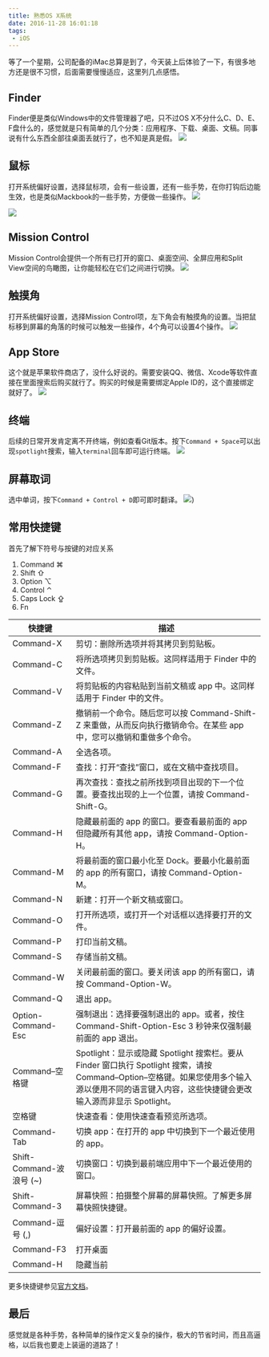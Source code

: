 ```yaml
---
title: 熟悉OS X系统
date: 2016-11-28 16:01:18
tags:
 - iOS
---
```


等了一个星期，公司配备的iMac总算是到了，今天装上后体验了一下，有很多地方还是很不习惯，后面需要慢慢适应，这里列几点感悟。

<!-- more -->

## Finder
Finder便是类似Windows中的文件管理器了吧，只不过OS X不分什么C、D、E、F盘什么的，感觉就是只有简单的几个分类：应用程序、下载、桌面、文稿。同事说有什么东西全部往桌面丢就行了，也不知是真是假。
![](https://images-1258496336.cos.ap-chengdu.myqcloud.com/2016/11/osx1.jpg)

## 鼠标
打开系统偏好设置，选择鼠标项，会有一些设置，还有一些手势，在你打钩后边能生效，也是类似Mackbook的一些手势，方便做一些操作。
![](https://images-1258496336.cos.ap-chengdu.myqcloud.com/2016/11/osx2.jpg)

![](https://images-1258496336.cos.ap-chengdu.myqcloud.com/2016/11/osx3.jpg)

## Mission Control
Mission Control会提供一个所有已打开的窗口、桌面空间、全屏应用和Split View空间的鸟瞰图，让你能轻松在它们之间进行切换。
![](https://images-1258496336.cos.ap-chengdu.myqcloud.com/2016/11/osx5.png)

## 触摸角
打开系统偏好设置，选择Mission Control项，左下角会有触摸角的设置。当把鼠标移到屏幕的角落的时候可以触发一些操作，4个角可以设置4个操作。
![](https://images-1258496336.cos.ap-chengdu.myqcloud.com/2016/11/osx4.jpg)

## App Store
这个就是苹果软件商店了，没什么好说的。需要安装QQ、微信、Xcode等软件直接在里面搜索后购买就行了。购买的时候是需要绑定Apple ID的，这个直接绑定就好了。
![](https://images-1258496336.cos.ap-chengdu.myqcloud.com/2016/11/osx7.jpg)

## 终端
后续的日常开发肯定离不开终端，例如查看Git版本。按下``Command + Space``可以出现``spotlight``搜索，输入``terminal``回车即可运行终端。
![](https://images-1258496336.cos.ap-chengdu.myqcloud.com/2016/11/osx6.jpg)

## 屏幕取词
选中单词，按下``Command + Control + D``即可即时翻译。
![](https://images-1258496336.cos.ap-chengdu.myqcloud.com/2016/11%EF%BC%8Fmulti-pc4.png))

## 常用快捷键
首先了解下符号与按键的对应关系
1. Command ⌘
2. Shift ⇧
3. Option ⌥
4. Control ⌃
5. Caps Lock ⇪
6. Fn


| 快捷键     | 描述 |
| ------------ | ------------ |
| Command-X |	剪切：删除所选项并将其拷贝到剪贴板。|
| Command-C |	将所选项拷贝到剪贴板。这同样适用于 Finder 中的文件。|
| Command-V |	将剪贴板的内容粘贴到当前文稿或 app 中。这同样适用于 Finder 中的文件。|
| Command-Z |	撤销前一个命令。随后您可以按 Command-Shift-Z 来重做，从而反向执行撤销命令。在某些 app 中，您可以撤销和重做多个命令。|
| Command-A |	全选各项。|
| Command-F |	查找：打开“查找”窗口，或在文稿中查找项目。|
| Command-G |	再次查找：查找之前所找到项目出现的下一个位置。要查找出现的上一个位置，请按 Command-Shift-G。|
| Command-H |	隐藏最前面的 app 的窗口。要查看最前面的 app 但隐藏所有其他 app，请按 Command-Option-H。|
| Command-M |	将最前面的窗口最小化至 Dock。要最小化最前面的 app 的所有窗口，请按 Command-Option-M。|
| Command-N |	新建：打开一个新文稿或窗口。|
| Command-O |	打开所选项，或打开一个对话框以选择要打开的文件。|
| Command-P |	打印当前文稿。|
| Command-S |	存储当前文稿。|
| Command-W |	关闭最前面的窗口。要关闭该 app 的所有窗口，请按 Command-Option-W。|
| Command-Q |	退出 app。|
| Option-Command-Esc |	强制退出：选择要强制退出的 app。或者，按住 Command-Shift-Option-Esc 3 秒钟来仅强制最前面的 app 退出。|
| Command–空格键 |	Spotlight：显示或隐藏 Spotlight 搜索栏。要从 Finder 窗口执行 Spotlight 搜索，请按 Command–Option–空格键。如果您使用多个输入源以便用不同的语言键入内容，这些快捷键会更改输入源而非显示 Spotlight。|
| 空格键 |	快速查看：使用快速查看预览所选项。|
| Command-Tab |	切换 app：在打开的 app 中切换到下一个最近使用的 app。|
| Shift-Command-波浪号 (~) |	切换窗口：切换到最前端应用中下一个最近使用的窗口。|
| Shift-Command-3 |	屏幕快照：拍摄整个屏幕的屏幕快照。了解更多屏幕快照快捷键。|
| Command-逗号 (,) |	偏好设置：打开最前面的 app 的偏好设置。|
| Command-F3 |	打开桌面 |
| Command-H |	隐藏当前 |
更多快捷键参见[官方文档](https://support.apple.com/zh-cn/HT201236)。

## 最后
感觉就是各种手势，各种简单的操作定义复杂的操作，极大的节省时间，而且高逼格，以后我也要走上装逼的道路了！
